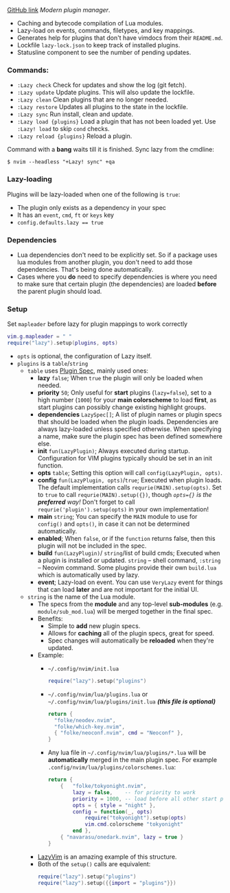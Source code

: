 [GitHub link](https://github.com/folke/lazy.nvim)
_Modern plugin manager_.
- Caching and bytecode compilation of Lua modules.
- Lazy-load on events, commands, filetypes, and key mappings.
- Generates help for plugins that don't have vimdocs from their `README.md`.
- Lockfile `lazy-lock.json` to keep track of installed plugins.
- Statusline component to see the number of pending updates.

### Сommands:
- `:Lazy check` Check for updates and show the log (git fetch).
- `:Lazy update` Update plugins. This will also update the lockfile.
- `:Lazy clean` Clean plugins that are no longer needed.
- `:Lazy restore` Updates all plugins to the state in the lockfile.
- `:Lazy sync` Run install, clean and update.
- `:Lazy load {plugins}` Load a plugin that has not been loaded yet. Use `:Lazy! load` to skip `cond` checks.
- `:Lazy reload {plugins}` Reload a plugin.

Command with a **bang** waits till it is finished. Sync lazy from the cmdline:

```shell
$ nvim --headless "+Lazy! sync" +qa
```

### Lazy-loading
Plugins will be lazy-loaded when one of the following is `true`:
- The plugin only exists as a dependency in your spec
- It has an `event`, `cmd`, `ft` or `keys` key
- `config.defaults.lazy == true`
### Dependencies
- Lua dependencies don't need to be explicitly set. So if a package uses lua modules from another plugin, you don't need to add those dependencies. That's being done automatically.
- Cases where you **do** need to specify dependencies is where you need to make sure that certain plugin (the dependencies) are loaded **before** the parent plugin should load.

### Setup
Set `mapleader` before lazy for plugin mappings to work correctly
```lua
vim.g.mapleader = " "
require("lazy").setup(plugins, opts)
```
- `opts` is optional, the configuration of Lazy itself.
- `plugins` is a `table`/`string`
    - `table` uses [Plugin Spec](https://github.com/folke/lazy.nvim/blob/main/README.md#-plugin-spec), mainly used ones:
        - **lazy** `false`; When `true` the plugin will only be loaded when needed.
        - **priority** `50`; Only useful for **start** plugins (`lazy=false`), set to a high number (`1000`) for your **main colorscheme** to load **first**, as start plugins can possibly change existing highlight groups.
        - **dependencies** `LazySpec[]`; A list of plugin names or plugin specs that should be loaded when the plugin loads. Dependencies are always lazy-loaded unless specified otherwise. When specifying a name, make sure the plugin spec has been defined somewhere else.
        - **init** `fun(LazyPlugin)`; Always executed during startup. Configuration for VIM plugins typically should be set in an init function.
        - **opts** `table`; Setting this option will call `config(LazyPlugin, opts)`.
        - **config** `fun(LazyPlugin, opts)`/`true`; Executed when plugin loads. The default implementation calls `requrie(MAIN).setup(opts)`. Set to `true` to call `requrie(MAIN).setup({})`, though _`opts={}` is the **preferred** way!_ Don't forget to call `requrie('plugin').setup(opts)` in your own implementation!
        - **main** `string`; You can specify the `MAIN` module to use for `config()` and `opts()`, in case it can not be determined automatically.
        - **enabled**; When `false`, or if the `function` returns false, then this plugin will not be included in the spec.
        - **build** `fun(LazyPlugin)`/ `string`/list of build cmds; Executed when a plugin is installed or updated. `string` – shell command, `:string` – Neovim command. Some plugins provide their own `build.lua` which is automatically used by lazy.
        - **event**; Lazy-load on event. You can use `VeryLazy` event for things that can load **later** and are not important for the initial UI.
    - `string` is the name of the Lua module.
        - The specs from the **module** and any top-level **sub-modules** (e.g. `module/sub_mod.lua`) will be merged together in the final spec.
        - Benefits:
            - Simple to **add** new plugin specs.
            - Allows for **caching** all of the plugin specs, great for speed.
            - Spec changes will automatically be **reloaded** when they're updated.
        - Example:
            - `~/.config/nvim/init.lua`

                ```lua
                require("lazy").setup("plugins")
                ```

            - `~/.config/nvim/lua/plugins.lua` or `~/.config/nvim/lua/plugins/init.lua` **_(this file is optional)_**

                ```lua
                return {
                  "folke/neodev.nvim",
                  "folke/which-key.nvim",
                  { "folke/neoconf.nvim", cmd = "Neoconf" },
                }
                ```

            - Any lua file in `~/.config/nvim/lua/plugins/*.lua` will be **automatically** merged in the main plugin spec. For example `.config/nvim/lua/plugins/colorschemes.lua`:
                ```lua
                return {
                    {   "folke/tokyonight.nvim",
                        lazy = false,    -- for priority to work
                        priority = 1000, -- load before all other start plugins
                        opts = { style = "night" },
                        config = function(_, opts)
                            require("tokyonight").setup(opts)
                            vim.cmd.colorscheme "tokyonight"
                        end },
                    { "navarasu/onedark.nvim", lazy = true }
                }
              ```
        - [LazyVim](https://github.com/LazyVim/LazyVim) is an amazing example of this structure.
        - Both of the `setup()` calls are equivalent:
             ```lua
            require("lazy").setup("plugins")
            require("lazy").setup({{import = "plugins"}})
            ```
